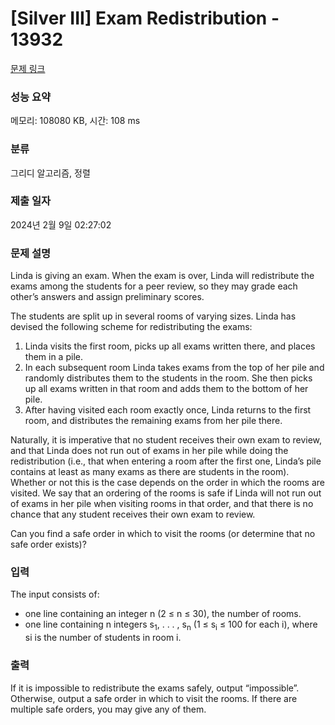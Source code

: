 # [Silver III] Exam Redistribution - 13932 

[문제 링크](https://www.acmicpc.net/problem/13932) 

### 성능 요약

메모리: 108080 KB, 시간: 108 ms

### 분류

그리디 알고리즘, 정렬

### 제출 일자

2024년 2월 9일 02:27:02

### 문제 설명

<p>Linda is giving an exam. When the exam is over, Linda will redistribute the exams among the students for a peer review, so they may grade each other’s answers and assign preliminary scores.</p>

<p>The students are split up in several rooms of varying sizes. Linda has devised the following scheme for redistributing the exams:</p>

<ol>
	<li>Linda visits the first room, picks up all exams written there, and places them in a pile.</li>
	<li>In each subsequent room Linda takes exams from the top of her pile and randomly distributes them to the students in the room. She then picks up all exams written in that room and adds them to the bottom of her pile.</li>
	<li>After having visited each room exactly once, Linda returns to the first room, and distributes the remaining exams from her pile there.</li>
</ol>

<p>Naturally, it is imperative that no student receives their own exam to review, and that Linda does not run out of exams in her pile while doing the redistribution (i.e., that when entering a room after the first one, Linda’s pile contains at least as many exams as there are students in the room). Whether or not this is the case depends on the order in which the rooms are visited. We say that an ordering of the rooms is safe if Linda will not run out of exams in her pile when visiting rooms in that order, and that there is no chance that any student receives their own exam to review.</p>

<p>Can you find a safe order in which to visit the rooms (or determine that no safe order exists)?</p>

### 입력 

 <p>The input consists of:</p>

<ul>
	<li>one line containing an integer n (2 ≤ n ≤ 30), the number of rooms.</li>
	<li>one line containing n integers s<sub>1</sub>, . . . , s<sub>n</sub> (1 ≤ s<sub>i</sub> ≤ 100 for each i), where si is the number of students in room i.</li>
</ul>

### 출력 

 <p>If it is impossible to redistribute the exams safely, output “impossible”. Otherwise, output a safe order in which to visit the rooms. If there are multiple safe orders, you may give any of them.</p>

